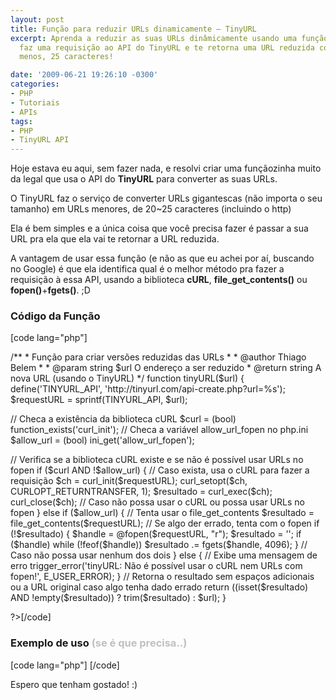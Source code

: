 ```yaml
---
layout: post
title: Função para reduzir URLs dinamicamente – TinyURL
excerpt: Aprenda a reduzir as suas URLs dinâmicamente usando uma função que, automaticamente,
  faz uma requisição ao API do TinyURL e te retorna uma URL reduzida com, mais ou
  menos, 25 caracteres!

date: '2009-06-21 19:26:10 -0300'
categories:
- PHP
- Tutoriais
- APIs
tags:
- PHP
- TinyURL API
---
```

<p>Hoje estava eu aqui, sem fazer nada, e resolvi criar uma funçãozinha muito da legal que usa o API do <strong>TinyURL</strong> para converter as suas URLs.</p>
<p>O TinyURL faz o serviço de converter URLs gigantescas (não importa o seu tamanho) em URLs menores, de 20~25 caracteres (incluindo o http)</p>
<p>Ela é bem simples e a única coisa que você precisa fazer é passar a sua URL pra ela que ela vai te retornar a URL reduzida.</p>
<p>A vantagem de usar essa função (e não as que eu achei por aí, buscando no Google) é que ela identifica qual é o melhor método pra fazer a requisição à essa API, usando a biblioteca <strong>cURL</strong>, <strong>file_get_contents()</strong> ou <strong>fopen()</strong>+<strong>fgets()</strong>. ;D</p>
<h3>Código da Função</h3>
<p>[code lang="php"]<?php</p>
<p>/**
* Função para criar versões reduzidas das URLs
*
* @author    Thiago Belem <contato@thiagobelem.net>
*
* @param string $url O endereço a ser reduzido
* @return string A nova URL (usando o TinyURL)
*/
function tinyURL($url)
{
	define('TINYURL_API', 'http://tinyurl.com/api-create.php?url=%s');
	$requestURL = sprintf(TINYURL_API, $url);</p>
<p>	// Checa a existência da biblioteca cURL
	$curl = (bool) function_exists('curl_init');
	// Checa a variável allow_url_fopen no php.ini
	$allow_url = (bool) ini_get('allow_url_fopen');</p>
<p>	// Verifica se a biblioteca cURL existe e se não é possível usar URLs no fopen
	if ($curl AND !$allow_url) {
		// Caso exista, usa o cURL para fazer a requisição
		$ch = curl_init($requestURL);
		curl_setopt($ch, CURLOPT_RETURNTRANSFER, 1);
		$resultado = curl_exec($ch);
		curl_close($ch);
	// Caso não possa usar o cURL ou possa usar URLs no fopen
	} else if ($allow_url) {
		// Tenta usar o file_get_contents
		$resultado = file_get_contents($requestURL);
		// Se algo der errado, tenta com o fopen
		if (!$resultado) {
			$handle = @fopen($requestURL, "r");
			$resultado = '';
			if ($handle) while (!feof($handle)) $resultado .= fgets($handle, 4096);
		}
	// Caso não possa usar nenhum dos dois
	} else {
		// Exibe uma mensagem de erro
		trigger_error('tinyURL: Não é possível usar o cURL nem URLs com fopen!', E_USER_ERROR);
	}
	// Retorna o resultado sem espaços adicionais ou a URL original caso algo tenha dado errado
	return ((isset($resultado) AND !empty($resultado)) ? trim($resultado) : $url);
}</p>
<p>?>[/code]</p>
<h3>Exemplo de uso <span style="color: #c0c0c0;">(se é que precisa..)</span></h3>
<p>[code lang="php"]
<?php
	echo tinyURL('http://blog.thiagobelem.net/');
	// http://tinyurl.com/kwzg4w
?>
[/code]</p>
<p>Espero que tenham gostado! :)</p>
